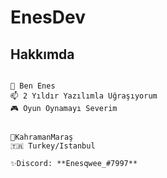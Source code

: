 # EnesDev

## Hakkımda

```

👋 Ben Enes
📫 2 Yıldır Yazılımla Uğraşıyorum
🎮 Oyun Oynamayı Severim


📌KahramanMaraş
🇹🇷 Turkey/Istanbul

✨Discord: **Enesqwee_#7997**
```
